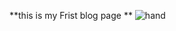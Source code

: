 **this is my Frist blog page **
![hand](https://user-images.githubusercontent.com/97661286/158171726-2b5e27f8-3415-4a9d-99b1-eab2a8db959d.png)

